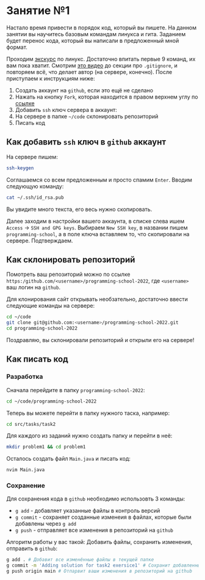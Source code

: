 # Занятие №1

Настало время привести в порядок код, который вы пишете. На данном
занятии вы научитесь базовым командам линукса и гита. Заданием
будет перенос кода, который вы написали в предложенный мной формат.

Проходим [экскурс](https://losst.ru/42-komandy-linux-kotorye-vy-dolzhny-znat) по линукс. Достаточно впитать первые 9 команд, их вам пока хватит.
Смотрим [это видео](https://www.youtube.com/watch?v=zZBiln_2FhM) до секции про `.gitignore`, и повторяем всё, что делает автор (на сервере, конечно).
После приступаем к инструкциям ниже:

1. Создать аккаунт на `github`, если это ещё не сделано
1. Нажать на кнопку `Fork`, которая находится в правом верхнем углу по [ссылке](https://github.com/usrsem/programming-school-2022)
1. Добавить `ssh` ключ сервера в аккаунт:
1. На сервере в папке `~/code` склонировать репозиторий
1. Писать код

## Как добавить `ssh` ключ в `github` аккаунт
На сервере пишем:
```bash
ssh-keygen
```

Соглашаемся со всем предложенным и просто спамим `Enter`.
Вводим следующую команду:
```bash
cat ~/.ssh/id_rsa.pub
```

Вы увидите много текста, его весь нужно скопировать.

Далее заходим в настройки вашего аккаунта, в списке слева ишем
`Access` -> `SSH and GPG keys`. Выбираем `New SSH key`, 
в названии пишем `programming-school`, а в поле ключа вставляем то, 
что скопировали на сервере. Подтверждаем.

## Как склонировать репозиторий
Помотреть ваш репозиторий можно по ссылке 
`https:/github.com/<username>/programming-school-2022`, 
где `<username>` ваш логин на `github`.

Для клонирования сайт открывать необзательно, достаточно ввести 
следующие команды на сервере:
```bash
cd ~/code
git clone git@github.com:<username>/programming-school-2022.git
cd programming-school-2022
```

Поздравляю, вы склонировали репозиторий и открыли его на сервере!

## Как писать код
### Разработка
Сначала перейдите в папку `programming-school-2022`:
```bash
cd ~/code/programming-school-2022
```

Теперь вы можете перейти в папку нужного таска, например:
```bash
cd src/tasks/task2
```

Для каждого из заданий нужно создать папку и перейти в неё:
```bash
mkdir problem1 && cd problem1
```

Осталось создать файл `Main.java` и писать код:
```bash
nvim Main.java
```

### Сохранение
Для сохранения кода в `github` необходимо использовть 3 команды:
* `g add` - добавляет указанные файлы в контроль версий
* `g commit` - сохраняет созданные изменеия в файлах, которые были добавлены через `g add`
* `g push` - отправляет все изменения в репозиторий на `github`

Алгоритм работы у вас такой:
Добавить файлы, сохранить изменения, отправить в `github`:

```bash
g add . # Добавит все изменённые файлы в текущей папке
g commit -m 'Adding solution for task2 exersice1' # Сохранит добавленные изменения
g push origin main # Отпарвит ваши изменения в репозиторий на github
```
